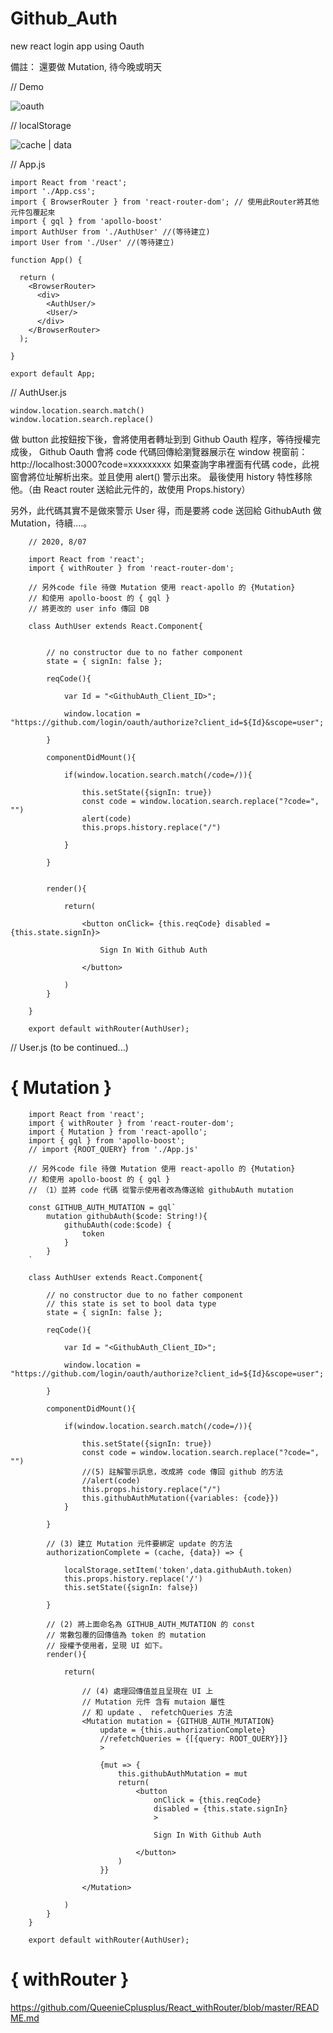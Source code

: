 # Github_Auth
new react  login app using Oauth

備註： 還要做 Mutation, 待今晚或明天


// Demo

![oauth](https://raw.githubusercontent.com/QueenieCplusplus/Github_Auth/master/demo%202.png)

// localStorage

![cache | data](https://raw.githubusercontent.com/QueenieCplusplus/Github_Auth/master/application_localStorage.png)


// App.js

    import React from 'react';
    import './App.css';
    import { BrowserRouter } from 'react-router-dom'; // 使用此Router將其他元件包覆起來
    import { gql } from 'apollo-boost'
    import AuthUser from './AuthUser' //(等待建立)
    import User from './User' //(等待建立)

    function App() {

      return (
        <BrowserRouter>
          <div>
            <AuthUser/>
            <User/>
          </div>
        </BrowserRouter>
      );

    }

    export default App;


// AuthUser.js

    window.location.search.match()
    window.location.search.replace()

做 button 此按鈕按下後，會將使用者轉址到到 Github Oauth 程序，等待授權完成後，
Github Oauth 會將 code 代碼回傳給瀏覽器展示在 window 視窗前：http://localhost:3000?code=xxxxxxxxx
如果查詢字串裡面有代碼 code，此視窗會將位址解析出來。並且使用 alert() 警示出來。
最後使用 history 特性移除他。（由 React router 送給此元件的，故使用 Props.history）

另外，此代碼其實不是做來警示 User 得，而是要將 code 送回給 GithubAuth 做 Mutation，待續....。

        // 2020, 8/07

        import React from 'react';
        import { withRouter } from 'react-router-dom';

        // 另外code file 待做 Mutation 使用 react-apollo 的 {Mutation} 
        // 和使用 apollo-boost 的 { gql }
        // 將更改的 user info 傳回 DB

        class AuthUser extends React.Component{


            // no constructor due to no father component
            state = { signIn: false };

            reqCode(){

                var Id = "<GithubAuth_Client_ID>";

                window.location = "https://github.com/login/oauth/authorize?client_id=${Id}&scope=user";

            }

            componentDidMount(){

                if(window.location.search.match(/code=/)){

                    this.setState({signIn: true})
                    const code = window.location.search.replace("?code=", "")
                    alert(code)
                    this.props.history.replace("/")

                }

            }


            render(){

                return(

                    <button onClick= {this.reqCode} disabled = {this.state.signIn}>

                        Sign In With Github Auth

                    </button>

                )
            }

        }

        export default withRouter(AuthUser);


// User.js (to be continued...)

# { Mutation }


        import React from 'react';
        import { withRouter } from 'react-router-dom';
        import { Mutation } from 'react-apollo';
        import { gql } from 'apollo-boost';
        // import {ROOT_QUERY} from './App.js'

        // 另外code file 待做 Mutation 使用 react-apollo 的 {Mutation} 
        // 和使用 apollo-boost 的 { gql }
        // （1）並將 code 代碼 從警示使用者改為傳送給 githubAuth mutation

        const GITHUB_AUTH_MUTATION = gql`
            mutation githubAuth($code: String!){
                githubAuth(code:$code) {
                    token
                }
            }
        `

        class AuthUser extends React.Component{

            // no constructor due to no father component
            // this state is set to bool data type 
            state = { signIn: false };

            reqCode(){

                var Id = "<GithubAuth_Client_ID>";

                window.location = "https://github.com/login/oauth/authorize?client_id=${Id}&scope=user";

            }

            componentDidMount(){

                if(window.location.search.match(/code=/)){

                    this.setState({signIn: true})
                    const code = window.location.search.replace("?code=", "")
                    //(5) 註解警示訊息，改成將 code 傳回 github 的方法
                    //alert(code)
                    this.props.history.replace("/")
                    this.githubAuthMutation({variables: {code}})
                }

            }

            // (3) 建立 Mutation 元件要綁定 update 的方法
            authorizationComplete = (cache, {data}) => {

                localStorage.setItem('token',data.githubAuth.token)
                this.props.history.replace('/')
                this.setState({signIn: false})

            }

            // (2) 將上面命名為 GITHUB_AUTH_MUTATION 的 const 
            // 常數包覆的回傳值為 token 的 mutation
            // 授權予使用者，呈現 UI 如下。
            render(){

                return(

                    // (4) 處理回傳值並且呈現在 UI 上
                    // Mutation 元件 含有 mutaion 屬性
                    // 和 update 、 refetchQueries 方法
                    <Mutation mutation = {GITHUB_AUTH_MUTATION}
                        update = {this.authorizationComplete}
                        //refetchQueries = {[{query: ROOT_QUERY}]}
                        >

                        {mut => {
                            this.githubAuthMutation = mut
                            return(
                                <button
                                    onClick = {this.reqCode}
                                    disabled = {this.state.signIn}
                                    >

                                    Sign In With Github Auth

                                </button>
                            )
                        }}

                    </Mutation>

                )
            }
        }

        export default withRouter(AuthUser);

# { withRouter }

https://github.com/QueenieCplusplus/React_withRouter/blob/master/README.md
